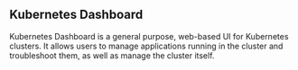 ## Kubernetes Dashboard

Kubernetes Dashboard is a general purpose, web-based UI for Kubernetes clusters. It allows users to manage applications running in the cluster and troubleshoot them, as well as manage the cluster itself.